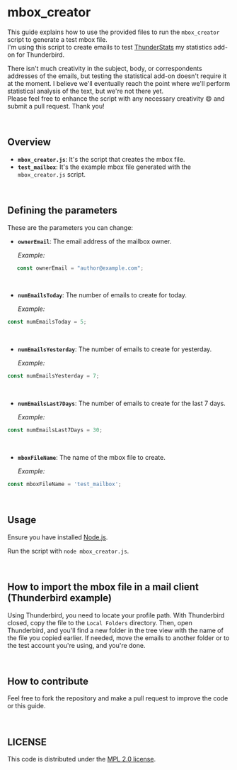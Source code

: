 # mbox_creator

This guide explains how to use the provided files to run the `mbox_creator` script to generate a test mbox file.
<br>I'm using this script to create emails to test [ThunderStats](https://github.com/micz/ThunderStats) my statistics add-on for Thunderbird.

There isn't much creativity in the subject, body, or correspondents addresses of the emails, but testing the statistical add-on doesn't require it at the moment. I believe we'll eventually reach the point where we'll perform statistical analysis of the text, but we're not there yet.
<br>Please feel free to enhance the script with any necessary creativity :smile: and submit a pull request. Thank you!


<br>




## Overview

- **`mbox_creator.js`**: It's the script that creates the mbox file.
- **`test_mailbox`**: It's the example mbox file generated with the `mbox_creator.js` script.



<br>




## Defining the parameters

These are the parameters you can change:
- **`ownerEmail`**: The email address of the mailbox owner.

  _Example:_
```javascript
   const ownerEmail = "author@example.com";
```

<br>

- **`numEmailsToday`**: The number of emails to create for today.

  _Example:_
```javascript
const numEmailsToday = 5;
```

<br>

- **`numEmailsYesterday`**: The number of emails to create for yesterday.

  _Example:_
```javascript
const numEmailsYesterday = 7;
```

<br>

- **`numEmailsLast7Days`**: The number of emails to create for the last 7 days.

  _Example:_
```javascript
const numEmailsLast7Days = 30;
```

<br>

- **`mboxFileName`**: The name of the mbox file to create.

  _Example:_
```javascript
const mboxFileName = 'test_mailbox';
```



<br>




## Usage

Ensure you have installed [Node.js](https://nodejs.org/).

Run the script with `node mbox_creator.js`.



<br>



## How to import the mbox file in a mail client (Thunderbird example)

Using Thunderbird, you need to locate your profile path. With Thunderbird closed, copy the file to the `Local Folders` directory. Then, open Thunderbird, and you'll find a new folder in the tree view with the name of the file you copied earlier. If needed, move the emails to another folder or to the test account you're using, and you're done.




<br>




## How to contribute

Feel free to fork the repository and make a pull request to improve the code or this guide.




<br>




## LICENSE

This code is distributed under the [MPL 2.0 license](LICENSE).


